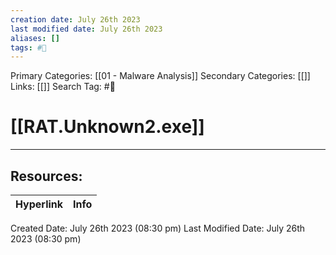 ```yaml
---
creation date: July 26th 2023
last modified date: July 26th 2023
aliases: []
tags: #📖
---
```


Primary Categories: [[01 - Malware Analysis]] 
Secondary Categories: [[]] 
Links: [[]] 
Search Tag: #📖  

# [[RAT.Unknown2.exe]]  





___

## Resources:

| Hyperlink | Info |
| --------- | ---- |


Created Date: July 26th 2023 (08:30 pm) 
Last Modified Date: July 26th 2023 (08:30 pm)
